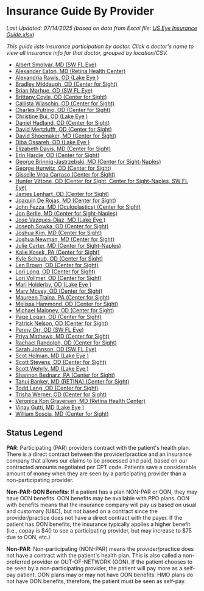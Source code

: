 # Insurance Guide By Provider

*Last Updated: 07/14/2025 (based on data from Excel file: [US Eye Insurance Guide.xlsx](https://useyecorp.sharepoint.com/:x:/r/RCM/Shared%20Documents/Insurance%20Guides/US%20Eye%20Insurance%20Guide.xlsx?d=w2a2138d41fa04bfa919fc4966998346a&csf=1&web=1&e=73a3Gf&nav=MTVfezIwMjg5MTIyLTdDRkEtNEE0OS1CODBGLTdFNTc3Njc3OTJDNX0))*

*This guide lists insurance participation by doctor. Click a doctor's name to view all insurance info for that doctor, grouped by location/CSV.*

* [Albert Smolyar, MD (SW FL Eye)](insurance_docs/Albert_Smolyar_MD.md)
* [Alexander Eaton, MD (Retina Health Center)](insurance_docs/Alexander_Eaton_MD.md)
* [Alexandria Rawls, OD (Lake Eye )](insurance_docs/Alexandria_Rawls_OD.md)
* [Bradley Middaugh, OD (Center for Sight)](insurance_docs/Bradley_Middaugh_OD.md)
* [Brian Marhue, OD (SW FL Eye)](insurance_docs/Brian_Marhue_OD.md)
* [Brittany Coyle, OD (Center for Sight)](insurance_docs/Brittany_Coyle_OD.md)
* [Callista Wlaschin, OD (Center for Sight)](insurance_docs/Callista_Wlaschin_OD.md)
* [Charles Putrino, OD (Center for Sight)](insurance_docs/Charles_Putrino_OD.md)
* [Christine Bui, OD (Lake Eye )](insurance_docs/Christine_Bui_OD.md)
* [Daniel Hadland, OD (Center for Sight)](insurance_docs/Daniel_Hadland_OD.md)
* [David Mertzlufft, OD (Center for Sight)](insurance_docs/David_Mertzlufft_OD.md)
* [David Shoemaker, MD (Center for Sight)](insurance_docs/David_Shoemaker_MD.md)
* [Diba Ossareh, OD (Lake Eye )](insurance_docs/Diba_Ossareh_OD.md)
* [Elizabeth Davis, MD (Center for Sight)](insurance_docs/Elizabeth_Davis_MD.md)
* [Erin Hardie, OD (Center for Sight)](insurance_docs/Erin_Hardie_OD.md)
* [George Brinnig-Jastrzebski, MD (Center for Sight-Naples)](insurance_docs/George_Brinnig-Jastrzebski_MD.md)
* [George Hurwitz, OD (Center for Sight)](insurance_docs/George_Hurwitz_OD.md)
* [Gisselle Vrga Carraso (Center for Sight)](insurance_docs/Gisselle_Vrga_Carraso.md)
* [Hunter Vittone, OD (Center for Sight, Center for Sight-Naples, SW FL Eye)](insurance_docs/Hunter_Vittone_OD.md)
* [James Lenhart, OD (Center for Sight)](insurance_docs/James_Lenhart_OD.md)
* [Joaquin De Rojas, MD (Center for Sight)](insurance_docs/Joaquin_De_Rojas_MD.md)
* [John Fezza, MD (Oculoplastics) (Center for Sight)](insurance_docs/John_Fezza_MD_Oculoplastics.md)
* [Jon Berlie, MD (Center for Sight-Naples)](insurance_docs/Jon_Berlie_MD.md)
* [Jose Vazques-Diaz, MD (Lake Eye )](insurance_docs/Jose_Vazques-Diaz_MD.md)
* [Joseph Sowka, OD (Center for Sight)](insurance_docs/Joseph_Sowka_OD.md)
* [Joshua Kim, MD (Center for Sight)](insurance_docs/Joshua_Kim_MD.md)
* [Joshua Newman, MD (Center for Sight)](insurance_docs/Joshua_Newman_MD.md)
* [Julie Carter, MD (Center for Sight-Naples)](insurance_docs/Julie_Carter_MD.md)
* [Kalie Kosek, PA (Center for Sight)](insurance_docs/Kalie_Kosek_PA.md)
* [Kyle Schaub, OD (Center for Sight)](insurance_docs/Kyle_Schaub_OD.md)
* [Len Brown, OD (Center for Sight)](insurance_docs/Len_Brown_OD.md)
* [Lori Long, OD (Center for Sight)](insurance_docs/Lori_Long_OD.md)
* [Lori Vollmer, OD (Center for Sight)](insurance_docs/Lori_Vollmer_OD.md)
* [Mari Holderby, OD (Lake Eye )](insurance_docs/Mari_Holderby_OD.md)
* [Mary Mcvey, OD (Center for Sight)](insurance_docs/Mary_Mcvey_OD.md)
* [Maureen Traina, PA (Center for Sight)](insurance_docs/Maureen_Traina_PA.md)
* [Melissa Hammond, OD (Center for Sight)](insurance_docs/Melissa_Hammond_OD.md)
* [Michael Maloney, OD (Center for Sight)](insurance_docs/Michael_Maloney_OD.md)
* [Page Logan, OD (Center for Sight)](insurance_docs/Page_Logan_OD.md)
* [Patrick Nelson, OD (Center for Sight)](insurance_docs/Patrick_Nelson_OD.md)
* [Penny Orr, OD (SW FL Eye)](insurance_docs/Penny_Orr_OD.md)
* [Priya Mathews, MD (Center for Sight)](insurance_docs/Priya_Mathews_MD.md)
* [Rachael Randolph, OD (Center for Sight)](insurance_docs/Rachael_Randolph_OD.md)
* [Sarah Johnson, OD (SW FL Eye)](insurance_docs/Sarah_Johnson_OD.md)
* [Scot Holman, MD (Lake Eye )](insurance_docs/Scot_Holman_MD.md)
* [Scott Stevens, OD (Center for Sight)](insurance_docs/Scott_Stevens_OD.md)
* [Scott Wehrly, MD (Lake Eye )](insurance_docs/Scott_Wehrly_MD.md)
* [Shannon Bednarz, PA (Center for Sight)](insurance_docs/Shannon_Bednarz_PA.md)
* [Tanuj Banker, MD (RETINA) (Center for Sight)](insurance_docs/Tanuj_Banker_MD_RETINA.md)
* [Todd Lang, OD (Center for Sight)](insurance_docs/Todd_Lang_OD.md)
* [Trisha Werner, OD (Center for Sight)](insurance_docs/Trisha_Werner_OD.md)
* [Veronica Kon Graversen, MD (Retina Health Center)](insurance_docs/Veronica_Kon_Graversen_MD.md)
* [Vinay Gutti, MD (Lake Eye )](insurance_docs/Vinay_Gutti_MD.md)
* [William Soscia, MD (Center for Sight)](insurance_docs/William_Soscia_MD.md)


## Status Legend

<div class="status-legend">
<p><strong>PAR</strong>: Participating (PAR) providers contract with the patient's health plan. There is a direct contract between the provider/practice and an insurance company that allows our claims to be processed and paid, based on our contracted amounts negotiated per CPT code. Patients save a considerable amount of money when they are seen by a participating provider than a non-participating provider.</p>

<p><strong>Non-PAR-OON Benefits</strong>: If a patient has a plan NON-PAR or OON, they may have OON benefits. OON benefits may be available with PPO plans. OON with benefits means that the insurance company will pay us based on usual and customary (U&C), but not based on a contract since the provider/practice does not have a direct contract with the payer. If the patient has OON benefits, the insurance typically applies a higher benefit (i.e., copay is $40 to see a participating provider, but may increase to $75 due to OON, etc.)</p>

<p><strong>Non-PAR</strong>: Non-participating (NON-PAR) means the provider/practice does not have a contract with the patient's health plan. This is also called a non-preferred provider or OUT-OF-NETWORK (OON). If the patient chooses to be seen by a non-participating provider, the patient will pay more as a self-pay patient. OON plans may or may not have OON benefits. HMO plans do not have OON benefits, therefore, the patient must be seen as self-pay.</p>
</div>

